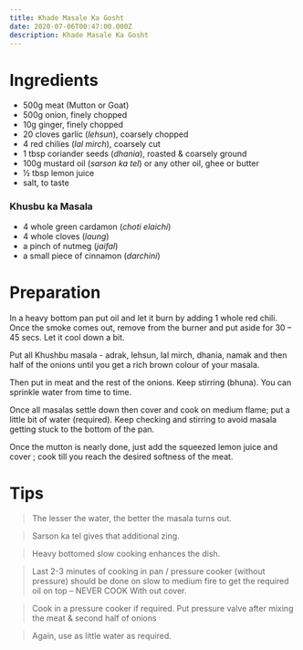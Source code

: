 ```yaml
---
title: Khade Masale Ka Gosht
date: 2020-07-06T00:47:00.000Z
description: Khade Masale Ka Gosht
---
```

# Ingredients 

* 500g meat (Mutton or Goat)
* 500g onion, finely chopped
* 10g ginger, finely chopped
* 20 cloves garlic (*lehsun*), coarsely chopped
* 4 red chilies  (*lal mirch*), coarsely cut
* 1 tbsp coriander seeds (*dhania*), roasted & coarsely ground
* 100g mustard oil (*sarson ka tel*) or any other oil, ghee or butter
* ½ tbsp lemon juice
* salt, to taste

### Khusbu ka Masala

* 4 whole green cardamon (*choti elaichi*)
* 4 whole cloves (*laung*)
* a pinch of nutmeg (*jaifal*)
* a small piece of cinnamon (*darchini*)

# Preparation

In a heavy bottom pan put oil and let it burn by adding 1 whole red chili. Once the smoke comes out, remove from the burner and put aside for 30 – 45 secs. Let it cool down a bit.

Put all Khushbu masala - adrak, lehsun, lal mirch, dhania, namak and then half of the onions until you get a rich brown colour of your masala.

Then put in meat and the rest of the onions. Keep stirring (bhuna). You can sprinkle water from time to time.

Once all masalas settle down then cover and cook on medium flame; put a little bit of water (required). Keep checking and stirring to avoid masala getting stuck to the bottom of the pan.

Once the mutton is nearly done, just add the squeezed lemon juice and cover ; cook till you reach the desired softness of the meat.

# Tips

> The lesser the water, the better the masala turns out.

> Sarson ka tel gives that additional zing.

> Heavy bottomed slow cooking enhances the dish.

> Last 2-3 minutes of cooking in pan / pressure cooker (without pressure) should be done on slow to medium fire to get the required oil on top – NEVER COOK With out cover.

> Cook in a pressure cooker if required. Put pressure valve after mixing the meat & second half of onions  

> Again, use as little water as required.
